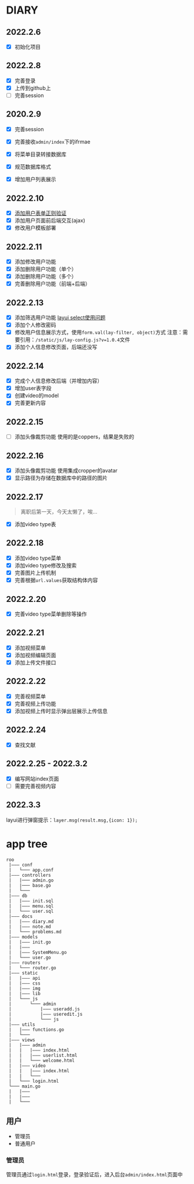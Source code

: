 # DIARY

## 2022.2.6

- [x] 初始化项目

## 2022.2.8

- [x] 完善登录
- [x] 上传到github上
- [ ] 完善session

## 2020.2.9

- [x] 完善session
- [x] 完善接收`admin/index`下的ifrmae
- [x] 将菜单目录转接数据库
- [x] 规范数据库格式

- [x] 增加用户列表展示

## 2022.2.10
- [x] [添加用户表单正则验证](https://www.cnblogs.com/raphael1982/p/8012634.html)
- [x] 添加用户页面前后端交互(ajax)
- [x] 修改用户模板部署

## 2022.2.11
- [x] 添加修改用户功能
- [x] 添加删除用户功能（单个）
- [x] 添加删除用户功能（多个）
- [x] 完善删除用户功能（前端+后端）

## 2022.2.13
- [x] 添加筛选用户功能
[layui select使用问题](https://www.cnblogs.com/kcat/p/10650227.html)
- [x] 添加个人修改密码
- [x] 修改用户信息展示方式，使用`form.val(lay-filter, object)`方式
注意：需要引用：`/static/js/lay-config.js?v=1.0.4`文件
- [x] 添加个人信息修改页面，后端还没写

## 2022.2.14
- [x] 完成个人信息修改后端（并增加内容）
- [x] 增加user表字段
- [x] 创建video的model
- [x] 完善更新内容

## 2022.2.15
- [ ] 添加头像裁剪功能
使用的是coppers，结果是失败的

## 2022.2.16
- [x] 添加头像裁剪功能
使用集成cropper的avatar
- [x] 显示路径为存储在数据库中的路径的图片

## 2022.2.17
> 离职后第一天，今天太懒了，唉...

- [x] 添加video type表

## 2022.2.18

- [x] 添加video type菜单
- [x] 添加video type修改及搜索
- [x] 完善图片上传机制
- [x] 完善根据`url.values`获取结构体内容

## 2022.2.20

- [x] 完善video type菜单删除等操作

## 2022.2.21

- [x] 添加视频菜单
- [x] 添加视频编辑页面
- [x] 添加上传文件接口

## 2022.2.22

- [x] 完善视频菜单
- [x] 完善视频上传功能
- [x] 添加视频上传时显示弹出层展示上传信息

## 2022.2.24

- [x] 查找文献


## 2022.2.25 - 2022.3.2

- [x] 编写网站index页面
- [ ] 需要完善视频内容

## 2022.3.3

layui进行弹窗提示：`layer.msg(result.msg,{icon: 1});`


# app tree
```
roo
 |——— conf
 |   └─── app.conf
 |——— controllers
 |   |─── admin.go
 |   |─── base.go
 |   └─── 
 |——— db
 |   |——— init.sql
 |   |——— menu.sql
 |   └─── user.sql
 |——— docs
 |   |——— diary.md
 |   |——— note.md
 |   └─── problems.md
 |——— models
 |   |——— init.go
 |   |——— 
 |   |——— SystemMenu.go
 |   └─── user.go
 |——— routers
 |   └─── router.go
 |——— static
 |   |——— api
 |   |——— css
 |   |——— img
 |   |——— lib
 |   └─── js
 |       └─── admin
 |           |——— useradd.js
 |           |——— useredit.js
 |           └─── js
 |——— utils
 |   |——— functions.go
 |   └─── 
 |——— views
 |   |——— admin
 |   |   |——— index.html
 |   |   |——— userlist.html
 |   |   └─── welcome.html
 |   |——— video
 |   |   |——— index.html
 |   |   └─── 
 |   └─── login.html
 └─── main.go
 |   |——— 
 |   |——— 
 |   └─── 
```

## 用户

- 管理员
- 普通用户

### 管理员
管理员通过`login.html`登录，登录验证后，进入后台`admin/index.html`页面中